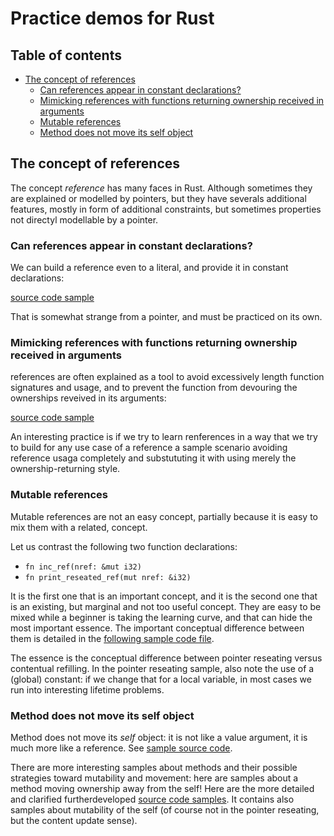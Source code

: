 # Practice demos for Rust

## Table of contents

- [The concept of references](#the-concept-of-references)
    - [Can references appear in constant declarations?](#can-references-appear-in-constant-declarations)
    - [Mimicking references with functions returning ownership received in arguments](#mimicking-references-with-functions-returning-ownership-received-in-arguments)
    - [Mutable references](#mutable-references)
    - [Method does not move its self object](#method-does-not-move-its-self-object)


## The concept of references

The concept *reference* has many faces in Rust. Although sometimes they are explained or modelled by pointers, but they have severals additional features, mostly in form of additional constraints, but sometimes properties not directyl modellable by a pointer.

### Can references appear in constant declarations?

We can build a reference even to a literal, and provide it in constant declarations:

[source code sample](const_refs/src/main.rs)

That is somewhat strange from a pointer, and must be practiced on its own.

### Mimicking references with functions returning ownership received in arguments

references are often explained as a tool to avoid excessively length function signatures and usage, and to prevent the function from devouring the ownerships reveived in its arguments:

[source code sample](move_vs_borrow/src/main.rs)

An interesting practice is if we try to learn renferences in a way that we try to build for any use case of a reference a sample scenario avoiding reference usaga completely and substututing it with using merely the ownership-returning style.

### Mutable references

Mutable references are not an easy concept, partially because it is easy to mix them with a related,  concept.

Let us contrast the following two function declarations:

- `fn inc_ref(nref: &mut i32)`
- `fn print_reseated_ref(mut nref: &i32)`

It is the first one that is an important concept, and it is the second one that is an existing, but marginal and not too useful concept. They are easy to be mixed while a beginner is taking the learning curve, and that can hide the most important essence. The important conceptual difference between them is detailed in the [following sample code file](increment_reference/src/main.rs).

The essence is the conceptual difference between pointer reseating versus contentual refilling.  In the pointer reseating sample, also note the use of a (global) constant: if we change that for a local variable, in most cases we run into interesting lifetime problems.

### Method does not move its self object

Method does not move its *self* object: it is not like a value argument, it is much more like a reference. See [sample source code](method_move/src/main.rs).

There are more interesting samples about methods and their possible strategies toward mutability and movement: here are samples about a method moving ownership away from the self! Here are the more detailed and clarified furtherdeveloped [source code samples](method_moving_ownership_away_from_the_self/src/main.rs). It contains also samples about mutability of the self (of course not in the pointer reseating, but the content update sense).
